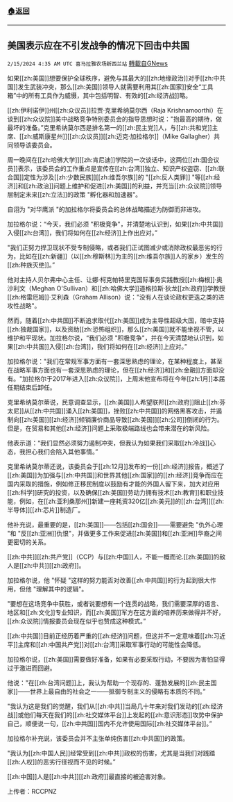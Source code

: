 ###  [:house:返回](README.md)
---


## 美国表示应在不引发战争的情况下回击中共国
`2/15/2024 4:35 AM UTC 喜马拉雅农场新西兰站` [轉載自GNews](https://gnews.org/articles/2307966)

如果[[zh:美国]]想要保护全球秩序，避免与其最大的[[zh:地缘政治]]对手[[zh:中共国]]发生武装冲突，那么[[zh:美国]]领导人就需要利用其[[zh:国家]]安全“工具箱”中的所有工具作为威慑，其中包括明智、有效的[[zh:经济战]]略。

[[zh:伊利诺伊]]州[[zh:众议员]]拉贾·克里希纳莫尔西（Raja Krishnamoorthi）在谈到[[zh:众议院]]美中战略竞争特别委员会的指导思想时说："抱最高的期待，做最坏的准备。”克里希纳莫尔西是排名第一的[[zh:民主党]]人，与[[zh:共和党]]主席、[[zh:威斯康星州]][[zh:众议员]][[zh:迈克·加拉格尔]]（Mike Gallagher）共同领导该委员会。

周一晚间在[[zh:哈佛大学]][[zh:肯尼迪]]学院的一次谈话中，这两位[[zh:国会议员]]表示，该委员会的工作重点是宣传在[[zh:台湾]]独立、知识产权盗窃、[[zh:联合国]]定性为涉及[[zh:少数民族]][[zh:维吾尔族]]的 "[[zh:反人类罪]] "等[[zh:经济]]和[[zh:政治]]问题上维护和促进[[zh:美国]]的利益，并充当[[zh:众议院]]领导层制定未来[[zh:立法]]的政策 "孵化器和加速器"。

自诩为 "对华鹰派 "的加拉格尔将委员会的总体战略描述为防御而非进攻。

加拉格尔说：“今天，我们必须 "积极竞争"，并清楚地认识到，如果[[zh:中共国]]入侵[[zh:台湾]]，我们将如何在[[zh:经济]]上作出应对。”

"我们正努力捍卫现状不受专制侵略，或者我们正试图减少或消除政权最恶劣的行为，比如在[[zh:新疆]]（以[[zh:穆斯林]]为主的[[zh:维吾尔族]]人的家乡）发生的[[zh:种族灭绝]]。”

他对主持人贝尔弗中心主任、让娜·柯克帕特里克国际事务实践教授[[zh:梅根]]·奥沙利文（Meghan O'Sullivan）和[[zh:哈佛大学]]道格拉斯·狄龙[[zh:政府]]学教授[[zh:格雷厄姆]]·艾利森（Graham Allison）说："没有人在谈论政权更迭之类的进攻性战略"。

然而，随着[[zh:中共国]]不断追求取代[[zh:美国]]成为主导性超级大国，暗中支持[[zh:独裁国家]]，以及资助[[zh:恐怖组织]]，那么[[zh:美国]]就不能坐视不管，以维护和平现状。加拉格尔说，“我们必须 "积极竞争"，并在今天清楚地认识到，如果[[zh:中共国]]入侵[[zh:台湾]]，我们将如何在[[zh:经济]]上应对。”

加拉格尔说："我们在常规军事方面有一套深思熟虑的理论，在某种程度上，甚至在战略军事方面也有一套深思熟虑的理论，但在[[zh:经济]]和[[zh:金融]]方面却没有。"加拉格尔于2017年进入[[zh:众议院]]，上周末他宣布将在今年[[zh:1月]]本届任期结束后卸任。

克里希纳莫尔蒂说，民意调查显示，[[zh:美国]]人希望联邦[[zh:政府]]阻止[[zh:芬太尼]]从[[zh:中共国]]涌入[[zh:美国]]，挫败[[zh:中共国]]的网络黑客攻击，并遏制向[[zh:美国]][[zh:经济]]倾销廉价商品导致[[zh:美国]][[zh:公司]]倒闭的行为。但是，在贸易和其他[[zh:经济]]问题上采取极端路线也会带来潜在的新风险。

他表示道：“我们显然必须努力遏制冲突，但我认为如果我们采取[[zh:冷战]]心态，我担心我们会陷入其他事情。”

克里希纳莫尔蒂还说，该委员会于[[zh:12月]]发布的一份[[zh:经济]]报告，概述了[[zh:美国]]为加强与[[zh:中共国]]和世界其他[[zh:国家]]的[[zh:经济]]竞争而应在国内采取的措施，例如修正移民制度以鼓励有才能的外国人留下来，加大对应用[[zh:科学]]研究的投资，以及确保[[zh:美国]]劳动力拥有技术[[zh:教育]]和职业技能，例如，在[[zh:亚利桑那州]]新建一座耗资320亿[[zh:美元]]的[[zh:台湾]][[zh:半导体]][[zh:芯片]]制造厂。

他补充说，最重要的是，[[zh:美国]]——包括[[zh:国会]]——需要避免 "仇外心理 "和 "反[[zh:亚洲]]仇恨"，并做更多工作来促进[[zh:美国]]和[[zh:亚洲]]华裔之间更密切的关系。

[[zh:中共]][[zh:共产党]]（CCP）与[[zh:中国]]人，不能一概而论.[[zh:美国]]的敌人是[[zh:中共]][[zh:政府]]。

加拉格尔说，他 "怀疑 "这样的努力能否对改善[[zh:中共国]]的行为起到很大作用，但他 "理解其中的逻辑"。

"要想在这场竞争中获胜，或者说要想有一个连贯的战略，我们需要深厚的语言、地区和[[zh:文化]]专业知识，而[[zh:美国]]军方在这方面的培养历来做得并不好，[[zh:众议院]]情报委员会现在似乎也赞成这种模式。”

[[zh:中共国]]目前正经历着严重的[[zh:经济]]问题，但这并不一定意味着[[zh:习近平]]主席和[[zh:中国共产党]]对[[zh:台湾]]采取军事行动的可能性会降低。

加拉格尔说，[[zh:美国]]需要做好准备，如果有必要采取行动，不要因为害怕显得过于激进而回避。

他说："在[[zh:台湾问题]]上，我认为帮助一个现存的、蓬勃发展的[[zh:民主国家]]——世界上最自由的社会之一——抵御专制主义的侵略有本质的不同。”

"我认为这是我们的觉醒，我们从[[zh:中共]]当局几十年来对我们发动的[[zh:经济战]]或他们每天在我们的[[zh:社交媒体平台]]上发起的[[zh:意识形态]]攻势中保护自己，顺便说一句，[[zh:中共国]]国内不允许使用国际[[zh:社交媒体平台]]。”

加拉格尔补充说，该委员会并不主张单纯伤害[[zh:中共国]]的政策。

"我认为[[zh:中国人民]]经常受到[[zh:中共]]政权的伤害，尤其是当我们对践踏[[zh:人权]]的恶劣行径视而不见的时候。”

[[zh:中国]]人是[[zh:中共]][[zh:政府]]最直接的被迫害对象。

上传者：RCCPNZ
